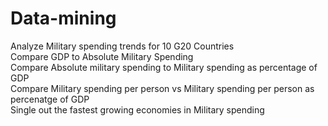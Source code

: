 # Data-mining
Analyze Military spending trends for 10 G20 Countries    
Compare  GDP to Absolute Military Spending     
Compare Absolute military spending to Military spending as percentage of GDP      
Compare Military spending per person vs Military spending per person as percenatge of GDP     
Single out the fastest growing economies in Military spending   
